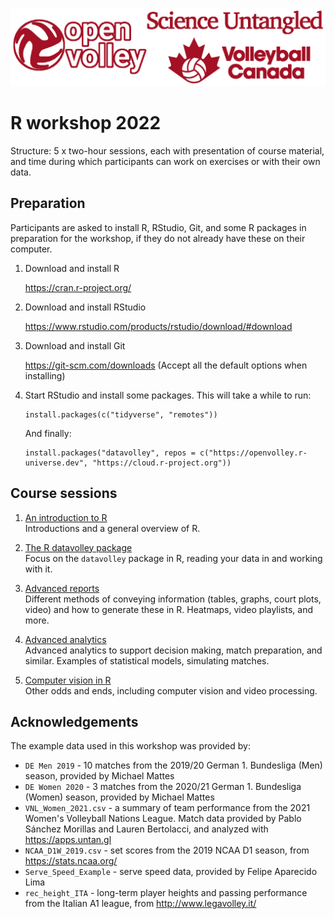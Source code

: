 ![](extra/3logo2red.png)

# R workshop 2022

Structure: 5 x two-hour sessions, each with presentation of course material, and time during which participants can work on exercises or with their own data.

## Preparation

Participants are asked to install R, RStudio, Git, and some R packages in preparation for the workshop, if they do not already have these on their computer.

1. Download and install R

   https://cran.r-project.org/

2. Download and install RStudio

   https://www.rstudio.com/products/rstudio/download/#download

3. Download and install Git

   https://git-scm.com/downloads (Accept all the default options when installing)

4. Start RStudio and install some packages. This will take a while to run:

   ```
   install.packages(c("tidyverse", "remotes"))
   ```

   And finally:

   ```
   install.packages("datavolley", repos = c("https://openvolley.r-universe.dev", "https://cloud.r-project.org"))
   ```


## Course sessions

1. [An introduction to R](https://openvolley.github.io/R_workshop_2022/s1-intro-R.html)<br />Introductions and a general overview of R.

2. [The R datavolley package](https://openvolley.github.io/R_workshop_2022/s2-datavolley-basics.html)<br />Focus on the `datavolley` package in R, reading your data in and working with it.

3. [Advanced reports](https://openvolley.github.io/R_workshop_2022/s3-advanced-reports.html)<br />Different methods of conveying information (tables, graphs, court plots, video) and how to generate these in R. Heatmaps, video playlists, and more.

4. [Advanced analytics](https://openvolley.github.io/R_workshop_2022/s4-advanced-analytics.html)<br />Advanced analytics to support decision making, match preparation, and similar. Examples of statistical models, simulating matches.

5. [Computer vision in R](https://openvolley.github.io/R_workshop_2022/s5-computer-vision.html)<br />Other odds and ends, including computer vision and video processing.

## Acknowledgements

The example data used in this workshop was provided by:

- `DE Men 2019` - 10 matches from the 2019/20 German 1. Bundesliga (Men) season, provided by Michael Mattes
- `DE Women 2020` - 3 matches from the 2020/21 German 1. Bundesliga (Women) season, provided by Michael Mattes
- `VNL_Women_2021.csv` - a summary of team performance from the 2021 Women's Volleyball Nations League. Match data provided by Pablo Sánchez Morillas and Lauren Bertolacci, and analyzed with https://apps.untan.gl
- `NCAA_D1W_2019.csv` - set scores from the 2019 NCAA D1 season, from https://stats.ncaa.org/
- `Serve_Speed_Example` - serve speed data, provided by Felipe Aparecido Lima
- `rec_height_ITA` - long-term player heights and passing performance from the Italian A1 league, from http://www.legavolley.it/
